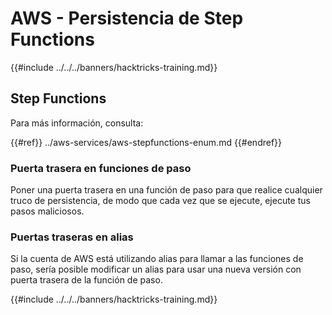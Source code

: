 # AWS - Persistencia de Step Functions

{{#include ../../../banners/hacktricks-training.md}}

## Step Functions

Para más información, consulta:

{{#ref}}
../aws-services/aws-stepfunctions-enum.md
{{#endref}}

### Puerta trasera en funciones de paso

Poner una puerta trasera en una función de paso para que realice cualquier truco de persistencia, de modo que cada vez que se ejecute, ejecute tus pasos maliciosos.

### Puertas traseras en alias

Si la cuenta de AWS está utilizando alias para llamar a las funciones de paso, sería posible modificar un alias para usar una nueva versión con puerta trasera de la función de paso.

{{#include ../../../banners/hacktricks-training.md}}
